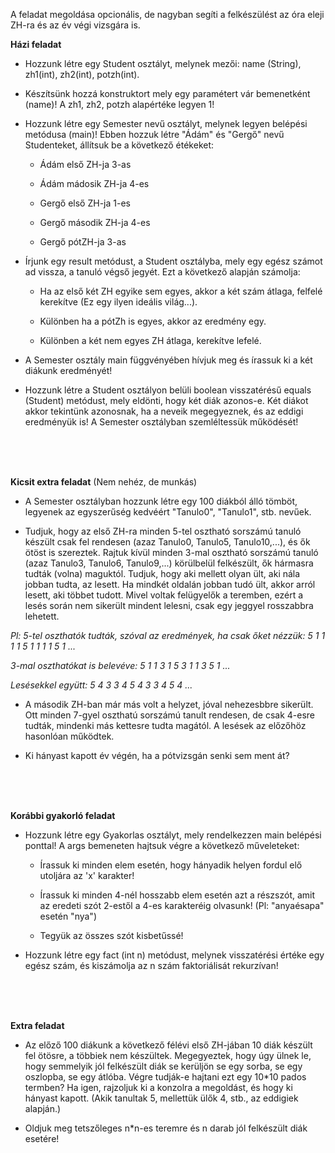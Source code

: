 A feladat megoldása opcionális, de nagyban segíti a felkészülést az óra eleji ZH-ra és az év végi vizsgára is.

**Házi feladat**

  * Hozzunk létre egy Student osztályt, melynek mezői: name (String), zh1(int), zh2(int), potzh(int).
  
  * Készítsünk hozzá konstruktort mely egy paramétert vár bemenetként (name)! A zh1, zh2, potzh alapértéke legyen 1!
  
  * Hozzunk létre egy Semester nevű osztályt, melynek legyen belépési metódusa (main)! Ebben hozzuk létre "Ádám" és "Gergő" nevű Studenteket, állítsuk be a következő étékeket:
  
      * Ádám első ZH-ja 3-as
      
      * Ádám mádosik ZH-ja 4-es
      
      * Gergő első ZH-ja 1-es
      
      * Gergő második ZH-ja 4-es
      
      * Gergő pótZH-ja 3-as
      
  * Írjunk egy result metódust, a Student osztályba, mely egy egész számot ad vissza, a tanuló végső jegyét. Ezt a következő alapján számolja:
  
    * Ha az első két ZH egyike sem egyes, akkor a két szám átlaga, felfelé kerekítve (Ez egy ilyen ideális világ...).
    
    * Különben ha a pótZh is egyes, akkor az eredmény egy.
    
    * Különben a két nem egyes ZH átlaga, kerekítve lefelé.
    
  * A Semester osztály main függvényében hívjuk meg és írassuk ki a két diákunk eredményét!
  
  * Hozzunk létre a Student osztályon belüli boolean visszatérésű equals (Student) metódust, mely eldönti, hogy két diák azonos-e. Két diákot akkor tekintünk azonosnak, ha a neveik megegyeznek, és az eddigi eredményük is! A Semester osztályban szemléltessük működését!
 <br/>
 <br/>
 <br/>

**Kicsit extra feladat** (Nem nehéz, de munkás)

  * A Semester osztályban hozzunk létre egy 100 diákból álló tömböt, legyenek az egyszerűség kedvéért "Tanulo0", "Tanulo1", stb. nevűek.
  
  * Tudjuk, hogy az első ZH-ra minden 5-tel osztható sorszámú tanuló készült csak fel rendesen (azaz Tanulo0, Tanulo5, Tanulo10,...), és ők ötöst is szereztek. Rajtuk kívül minden 3-mal osztható sorszámú tanuló (azaz Tanulo3, Tanulo6, Tanulo9,...) körülbelül felkészült, ők hármasra tudták (volna) maguktól. Tudjuk, hogy aki mellett olyan ült, aki nála jobban tudta, az lesett. Ha mindkét oldalán jobban tudó ült, akkor arról lesett, aki többet tudott. Mivel voltak felügyelők a teremben, ezért a lesés során nem sikerült mindent lelesni, csak egy jeggyel rosszabbra lehetett.
  
   *Pl: 5-tel oszthatók tudták, szóval az eredmények, ha csak őket nézzük: 5 1 1 1 1 5 1 1 1 1 5 1 ...*
  
   *3-mal oszthatókat is belevéve: 5 1 1 3 1 5 3 1 1 3 5 1 ...*
  
   *Lesésekkel együtt: 5 4 3 3 4 5 4 3 3 4 5 4 ...*
  
  * A második ZH-ban már más volt a helyzet, jóval nehezesbbre sikerült. Ott minden 7-gyel oszthatú sorszámú tanult rendesen, de csak 4-esre tudták, mindenki más kettesre tudta magától. A lesések az előzőhöz hasonlóan működtek.
  
  * Ki hányast kapott év végén, ha a pótvizsgán senki sem ment át?
  <br/>
  <br/>
  <br/>
  
  
  
  
**Korábbi gyakorló feladat**

  * Hozzunk létre egy Gyakorlas osztályt, mely rendelkezzen main belépési ponttal! A args bemeneten hajtsuk végre a következő műveleteket:
  
     * Írassuk ki minden elem esetén, hogy hányadik helyen fordul elő utoljára az 'x' karakter!
     
     * Írassuk ki minden 4-nél hosszabb elem esetén azt a részszót, amit az eredeti szót 2-estől a 4-es karakteréig olvasunk! (Pl: "anyaésapa" esetén "nya")
     
     * Tegyük az összes szót kisbetűssé!
     
  * Hozzunk létre egy fact (int n) metódust, melynek visszatérési értéke egy egész szám, és kiszámolja az n szám faktoriálisát rekurzívan!
  
  
  <br/>
  <br/>
  <br/>
  
  
**Extra feladat**

  * Az előző 100 diákunk a következő félévi első ZH-jában 10 diák készült fel ötösre, a többiek nem készültek. Megegyeztek, hogy úgy ülnek le, hogy semmelyik jól felkészült diák se kerüljön se egy sorba, se egy oszlopba, se egy átlóba. Végre tudják-e hajtani ezt egy 10*10 pados termben? Ha igen, rajzoljuk ki a konzolra a megoldást, és hogy ki hányast kapott. (Akik tanultak 5, mellettük ülők 4, stb., az eddigiek alapján.)
  
  * Oldjuk meg tetszőleges n*n-es teremre és n darab jól felkészült diák esetére!
